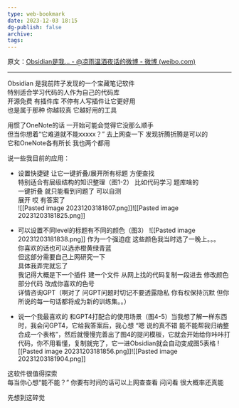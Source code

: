 ```yaml
---
type: web-bookmark
date: 2023-12-03 18:15
dg-publish: false
archive: 
tags:
---
```

原文：[Obsidian是我... - @凉雨温酒夜话的微博 - 微博 (weibo.com)](https://weibo.com/1760721912/MCGXafif5?pagetype=fav)

---

Obsidian 是我前阵子发现的一个宝藏笔记软件  
特别适合学习代码的人作为自己的代码库  
开源免费 有插件库 不停有人写插件让它更好用  
也是属于那种 你越较真 它越好用的工具  
  
用惯了OneNote的话 一开始可能会觉得它没那么顺手  
但当你想着“它难道就不能xxxxx？” 去上网查一下 发现折腾折腾是可以的  
它和OneNote各有所长 我也两个都用  
  
说一些我目前的应用：  
  
- 设置快捷键 让它一键折叠/展开所有标题 方便查找  
特别适合有层级结构的知识整理（图1-2） 比如代码学习 题库啥的  
一键折叠 就只能看到问题了 可以自测  
展开 哎 有答案了  
  ![[Pasted image 20231203181807.png]]![[Pasted image 20231203181825.png]]
- 可以设置不同level的标题有不同的颜色（图3）  ![[Pasted image 20231203181838.png]]
作为一个强迫症 这些颜色我当时选了一晚上。。。  
你喜欢的话也可以选赤橙黄绿青蓝  
但这部分需要自己上网研究一下  
具体我弄完就忘了  
我记得大概是下一个插件 建一个文件 从网上找的代码复制一段进去 修改颜色部分代码 改成你喜欢的色号  
详情咨询GPT（啊对了 问GPT问题时切记不要透露隐私 你有权保持沉默 但你所说的每一句话都将成为新的训练集。。）  
  
- 说一个我最喜欢的 和GPT4打配合的使用场景（图4-5）当我想了解一样东西时，我会问GPT4，它给我答案后，我心想 “嗯 说的真不错 能不能帮我归纳整合成一个表格”，然后就慢慢完善出了图4的提问模板，它就会开始给你咔咔打代码，你不用看懂，复制就完了，它一进Obsidian就会自动变成图5表格  ![[Pasted image 20231203181856.png]]![[Pasted image 20231203181904.png]]
  
这软件很值得探索  
每当你心想“能不能？” 你要有时间的话可以上网查查看 问问看 很大概率还真能  
  
先想到这碎觉